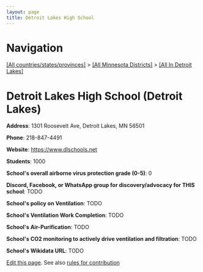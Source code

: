 ```yaml
---
layout: page
title: Detroit Lakes High School
---
```

# Navigation

[[All countries/states/provinces]](../../..) > [[All Minnesota Districts]](../..) > [[All In Detroit Lakes]](..)

# Detroit Lakes High School (Detroit Lakes)

**Address**: 1301 Roosevelt Ave, Detroit Lakes, MN 56501

**Phone**: 218-847-4491

**Website**: <https://www.dlschools.net>

**Students**: 1000

**School's overall airborne virus protection grade (0-5)**: 0

**Discord, Facebook, or WhatsApp group for discovery/advocacy for THIS school**: TODO

**School's policy on Ventilation**: TODO

**School's Ventilation Work Completion**: TODO

**School's Air-Purification**: TODO

**School's CO2 monitoring to actively drive ventilation and filtration**: TODO

**School's Wikidata URL**: TODO


[Edit this page](https://github.com/ventilate-schools/MN/edit/main/./Detroit_Lakes/Detroit_Lakes_High_School.md). See also [rules for contribution](../../../contribution-rules/)